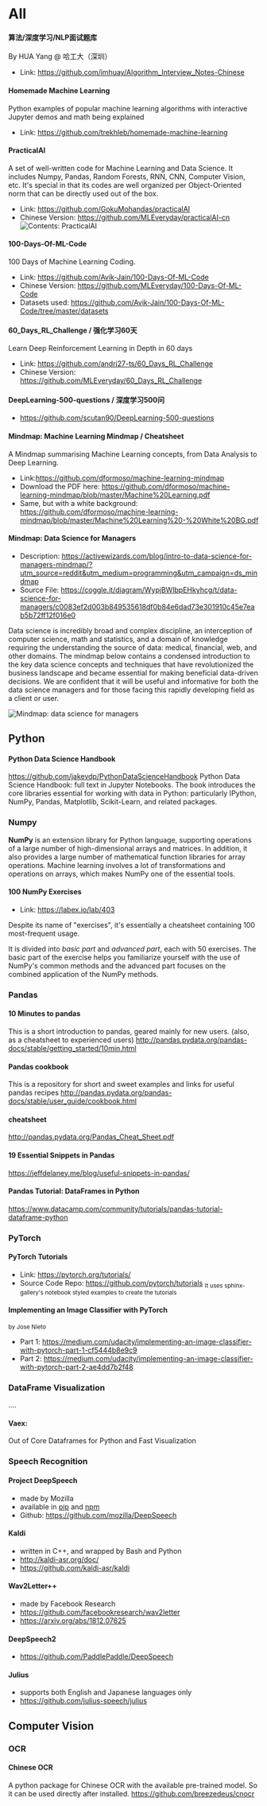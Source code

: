 # All

#### 算法/深度学习/NLP面试题库
By HUA Yang @ 哈工大（深圳）
* Link: https://github.com/imhuay/Algorithm_Interview_Notes-Chinese

#### Homemade Machine Learning
Python examples of popular machine learning algorithms with interactive Jupyter demos and math being explained
* Link: https://github.com/trekhleb/homemade-machine-learning

#### PracticalAI
A set of well-written code for Machine Learning and Data Science. It includes Numpy, Pandas, Random Forests, RNN, CNN, Computer Vision, etc. It's special in that its codes are well organized per Object-Oriented norm that can be directly used out of the box.
* Link: https://github.com/GokuMohandas/practicalAI
* Chinese Version: https://github.com/MLEveryday/practicalAI-cn
![Contents: PracticalAI](assets/practical-ai.png)

#### 100-Days-Of-ML-Code
100 Days of Machine Learning Coding.
* Link: https://github.com/Avik-Jain/100-Days-Of-ML-Code
* Chinese Version: https://github.com/MLEveryday/100-Days-Of-ML-Code
* Datasets used: https://github.com/Avik-Jain/100-Days-Of-ML-Code/tree/master/datasets

#### 60_Days_RL_Challenge / 强化学习60天
Learn Deep Reinforcement Learning in Depth in 60 days
* Link: https://github.com/andri27-ts/60_Days_RL_Challenge
* Chinese Version: https://github.com/MLEveryday/60_Days_RL_Challenge

#### DeepLearning-500-questions / 深度学习500问
* https://github.com/scutan90/DeepLearning-500-questions

#### Mindmap: Machine Learning Mindmap / Cheatsheet
A Mindmap summarising Machine Learning concepts, from Data Analysis to Deep Learning.
* Link:https://github.com/dformoso/machine-learning-mindmap
* Download the PDF here: https://github.com/dformoso/machine-learning-mindmap/blob/master/Machine%20Learning.pdf
* Same, but with a white background: https://github.com/dformoso/machine-learning-mindmap/blob/master/Machine%20Learning%20-%20White%20BG.pdf

#### Mindmap: Data Science for Managers 
* Description: https://activewizards.com/blog/intro-to-data-science-for-managers-mindmap/?utm_source=reddit&utm_medium=programming&utm_campaign=ds_mindmap
* Source File: https://coggle.it/diagram/WypjBWlbpEHkyhcg/t/data-science-for-managers/c0083ef2d003b849535618df0b84e6dad73e301910c45e7eab5b72ff12f016e0

Data science is incredibly broad and complex discipline, an interception of computer science, math and statistics, and a domain of knowledge requiring the understanding the source of data: medical, financial, web, and other domains. The mindmap below contains a condensed introduction to the key data science concepts and techniques that have revolutionized the business landscape and became essential for making beneficial data-driven decisions. We are confident that it will be useful and informative for both the data science managers and for those facing this rapidly developing field as a client or user.

![Mindmap: data science for managers](assets/data-science-for-managers.png)

## Python

#### Python Data Science Handbook
https://github.com/jakevdp/PythonDataScienceHandbook
Python Data Science Handbook: full text in Jupyter Notebooks. The book introduces the core libraries essential for working with data in Python: particularly IPython, NumPy, Pandas, Matplotlib, Scikit-Learn, and related packages.

### Numpy 
**NumPy** is an extension library for Python language, supporting operations of a large number of high-dimensional arrays and matrices. In addition, it also provides a large number of mathematical function libraries for array operations. Machine learning involves a lot of transformations and operations on arrays, which makes NumPy one of the essential tools.

#### 100 NumPy Exercises
* Link: https://labex.io/lab/403

Despite its name of "exercises", it's essentially a cheatsheet containing 100 most-frequent usage. 

It is divided into _basic part_ and _advanced part_, each with 50 exercises. The basic part of the exercise helps you familiarize yourself with the use of NumPy's common methods and the advanced part focuses on the combined application of the NumPy methods. 

### Pandas
#### 10 Minutes to pandas
This is a short introduction to pandas, geared mainly for new users. (also, as a cheatsheet to experienced users) 
http://pandas.pydata.org/pandas-docs/stable/getting_started/10min.html

#### Pandas cookbook
This is a repository for short and sweet examples and links for useful pandas recipes
http://pandas.pydata.org/pandas-docs/stable/user_guide/cookbook.html

#### cheatsheet
http://pandas.pydata.org/Pandas_Cheat_Sheet.pdf

#### 19 Essential Snippets in Pandas
https://jeffdelaney.me/blog/useful-snippets-in-pandas/

#### Pandas Tutorial: DataFrames in Python
https://www.datacamp.com/community/tutorials/pandas-tutorial-dataframe-python

### PyTorch

#### PyTorch Tutorials
* Link: https://pytorch.org/tutorials/
* Source Code Repo: https://github.com/pytorch/tutorials
<sub>It uses sphinx-gallery's notebook styled examples to create the tutorials</sub>

#### Implementing an Image Classifier with PyTorch
<sub>by Jose Nieto</sub>
* Part 1: https://medium.com/udacity/implementing-an-image-classifier-with-pytorch-part-1-cf5444b8e9c9
* Part 2: https://medium.com/udacity/implementing-an-image-classifier-with-pytorch-part-2-ae4dd7b2f48


### DataFrame Visualization


....

#### Vaex: 

Out of Core Dataframes for Python and Fast Visualization


### Speech Recognition

#### Project DeepSpeech
* made by Mozilla
* available in [pip](https://pypi.org/project/deepspeech/) and [npm](https://www.npmjs.com/~deepspeech)
* Github: https://github.com/mozilla/DeepSpeech

#### Kaldi
* written in C++, and wrapped by Bash and Python
* http://kaldi-asr.org/doc/
* https://github.com/kaldi-asr/kaldi

#### Wav2Letter++
* made by Facebook Research
* https://github.com/facebookresearch/wav2letter
* https://arxiv.org/abs/1812.07625

#### DeepSpeech2
* https://github.com/PaddlePaddle/DeepSpeech

#### Julius
* supports both English and Japanese languages only
* https://github.com/julius-speech/julius

## Computer Vision
### OCR
#### Chinese OCR
A python package for Chinese OCR with the available pre-trained model. So it can be used directly after installed.
https://github.com/breezedeus/cnocr
